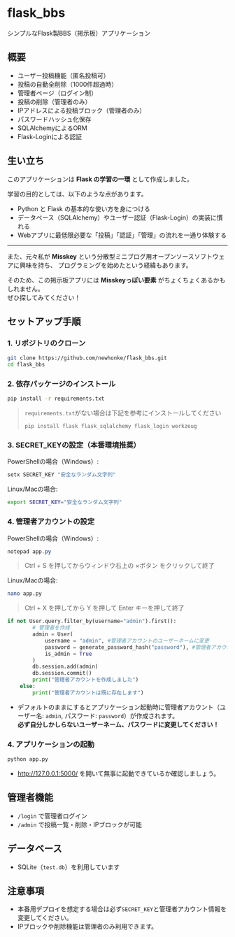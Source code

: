 # flask_bbs

シンプルなFlask製BBS（掲示板）アプリケーション

## 概要

- ユーザー投稿機能（匿名投稿可）
- 投稿の自動全削除（1000件超過時）
- 管理者ページ（ログイン制）
- 投稿の削除（管理者のみ）
- IPアドレスによる投稿ブロック（管理者のみ）
- パスワードハッシュ化保存
- SQLAlchemyによるORM
- Flask-Loginによる認証

## 生い立ち


このアプリケーションは **Flask の学習の一環** として作成しました。  

学習の目的としては、以下のような点があります。  

- Python と Flask の基本的な使い方を身につける  
- データベース（SQLAlchemy）やユーザー認証（Flask-Login）の実装に慣れる  
- Webアプリに最低限必要な「投稿」「認証」「管理」の流れを一通り体験する  

---

また、元々私が **Misskey** という分散型ミニブログ用オープンソースソフトウェアに興味を持ち、 プログラミングを始めたという経緯もあります。  

そのため、この掲示板アプリには **Misskeyっぽい要素** がちょくちょくあるかもしれません。  
ぜひ探してみてください！

## セットアップ手順

### 1. リポジトリのクローン

```bash
git clone https://github.com/newhonke/flask_bbs.git
cd flask_bbs
```

### 2. 依存パッケージのインストール

```bash
pip install -r requirements.txt
```
> `requirements.txt`がない場合は下記を参考にインストールしてください
> 
> ```
> pip install flask flask_sqlalchemy flask_login werkzeug
> ```

### 3. SECRET_KEYの設定（本番環境推奨）

PowerShellの場合（Windows）:
```powershell
setx SECRET_KEY "安全なランダム文字列"
```

Linux/Macの場合:
```bash
export SECRET_KEY="安全なランダム文字列"
```

### 4. 管理者アカウントの設定

PowerShellの場合（Windows）:
```powershell
notepad app.py
```
> Ctrl + S を押してからウィンドウ右上の ×ボタン をクリックして終了

Linux/Macの場合:
```bash
nano app.py
```
> Ctrl + X を押してから Y を押して Enter キーを押して終了

```python
if not User.query.filter_by(username="admin").first():
        # 管理者を作成
        admin = User(
            username = "admin", #管理者アカウントのユーザーネームに変更
            password = generate_password_hash("password"), #管理者アカウントのパスワードに変更
            is_admin = True
        )
        db.session.add(admin)
        db.session.commit()
        print("管理者アカウントを作成しました")
    else:
        print("管理者アカウントは既に存在します")
```

- デフォルトのままにするとアプリケーション起動時に管理者アカウント（ユーザー名: `admin`, パスワード: `password`）が作成されます。  
**必ず自分しかしらないユーザーネーム、パスワードに変更してください！**

### 4. アプリケーションの起動

```bash
python app.py
```
- http://127.0.0.1:5000/ を開いて無事に起動できているか確認しましょう。

## 管理者機能

- `/login` で管理者ログイン
- `/admin` で投稿一覧・削除・IPブロックが可能

## データベース

- SQLite（`test.db`）を利用しています

## 注意事項

- 本番用デプロイを想定する場合は必ず`SECRET_KEY`と管理者アカウント情報を変更してください。
- IPブロックや削除機能は管理者のみ利用できます。